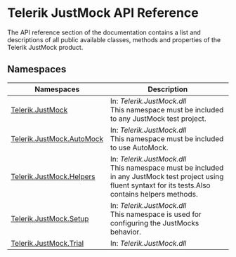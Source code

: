 <style>
article {
  background: transparent !important;
}

div.contribution-panel {
  display: none;
}

blockquote {
  border: 0;
  margin: 20px 0;
  min-height: 70px;
  padding: 24px 80px;
  background-color: #f9edc6;
  background-image: url("/devtools/justmock/assets/important-icon.svg");
  color: #fff;
  background-repeat: no-repeat;
  background-size: 48px;
  background-position: center;
  background-position-x: 16px;
  background-position-y: 50%;
  color: #000000; }
  blockquote:not(.alert-note) a, blockquote:not(.alert-note) a:link {
    color: #000000;
    text-decoration: underline; }
    blockquote:not(.alert-note) a:hover, blockquote:not(.alert-note) a:active, blockquote:not(.alert-note) a:focus, blockquote:not(.alert-note) a:link:hover, blockquote:not(.alert-note) a:link:active, blockquote:not(.alert-note) a:link:focus {
      color: #000000;
      text-decoration: none !important; }
  blockquote p:first-child,
  blockquote ul:first-child,
  blockquote ol:first-child {
    margin-top: 0; }
  blockquote p:last-child,
  blockquote ul:last-child,
  blockquote ol:last-child {
    margin-bottom: 0; }
  blockquote.disclaimer {
    background-color: #eaebec;
    color: #4f5d6c; }
    blockquote.disclaimer p:first-child {
      color: #36393f; }
  blockquote.alert-note {
    margin-top: 2em;
    margin-bottom: 2em;
    background-color: #eaebec;
    color: #4f5d6c; }
  blockquote.important {
    background-color: #f9edc6;
    background-image: url("/devtools/justmock/assets/important-icon.svg"); }
  blockquote.caution {
    background-color: #f7e1df;
    background-image: url("/devtools/justmock/assets/caution-icon.svg"); }
  blockquote.tip {
    background-color: #e4f1df;
    background-image: url("/devtools/justmock/assets/tip-icon.svg"); }


article:not(.api-reference)>p:first-child, article:not(.api-reference) h1+p {
  font-size: 18px;
  font-weight: 300;
  line-height: 24px;
  margin-top: 15px;
  margin-bottom: 20px;
  font-family: "Roboto", Helvetica, Arial, sans-serif;
  color: #8a959f;
}

@media (min-width: 768px) {
  article:not(.api-reference)>p:first-child, article:not(.api-reference) h1+p {
    font-size: 22px;
    line-height: 28px;
  }
}

@media (min-width: 1025px) {
  article:not(.api-reference)>p:first-child, article:not(.api-reference) h1+p {
    font-size: 26px;
    line-height: 32px;
  }
}

</style>

# Telerik JustMock API Reference
The API reference section of the documentation contains a list and descriptions of all public available classes, methods and properties of the Telerik JustMock product.

## Namespaces

| Namespaces | Description |
| -----------| ----------- |
| [Telerik.JustMock](http://docs.telerik.com/devtools/justmock/api/Telerik.JustMock) | In: *Telerik.JustMock.dll* <br/> This namespace must be included to any JustMock test project. |
| [Telerik.JustMock.AutoMock](http://docs.telerik.com/devtools/justmock/api/Telerik.JustMock.AutoMock) | In: *Telerik.JustMock.dll* <br/> This namespace must be included to use AutoMock. |
| [Telerik.JustMock.Helpers](http://docs.telerik.com/devtools/justmock/api/Telerik.JustMock.Helpers) | In: *Telerik.JustMock.dll* <br/> This namespace must be included in any JustMock test project using fluent syntaxt for its tests.Also contains helpers methods. |
| [Telerik.JustMock.Setup](http://docs.telerik.com/devtools/justmock/api/Telerik.JustMock.Setup) | In: *Telerik.JustMock.dll* <br/> This namespace is used for configuring the JustMocks behavior. |
| [Telerik.JustMock.Trial](http://docs.telerik.com/devtools/justmock/api/Telerik.JustMock.Trial) | In: *Telerik.JustMock.dll*
